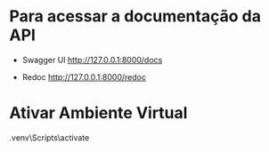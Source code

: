 # Para acessar a documentação da API

* Swagger UI 
http://127.0.0.1:8000/docs

* Redoc
http://127.0.0.1:8000/redoc

# Ativar Ambiente Virtual
.venv\Scripts\activate